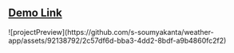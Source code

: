 
<h2> <a href="https://s-soumyakanta.github.io/weather-app/">Demo Link </a></h2>
![projectPreview](https://github.com/s-soumyakanta/weather-app/assets/92138792/2c57df6d-bba3-4dd2-8bdf-a9b4860fc2f2)
